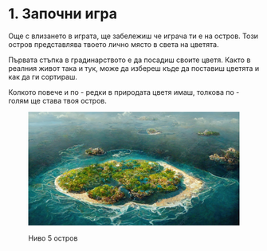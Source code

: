 # 1. Започни игра

Още с влизането в играта, ще забележиш че играча ти е на остров. Този остров представлява твоето лично място в света на цветята.

Първата стъпка в градинарството е да посадиш своите цветя. Както в реалния живот така и тук, може да избереш къде да поставиш цветята и как да ги сортираш.&#x20;

Колкото повече и по - редки в природата цветя имаш, толкова по - голям ще става твоя остров.

<figure><img src="../../.gitbook/assets/image (6).png" alt=""><figcaption><p>Ниво 5 остров</p></figcaption></figure>
